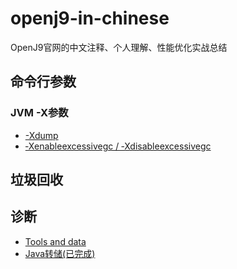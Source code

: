 # openj9-in-chinese
OpenJ9官网的中文注释、个人理解、性能优化实战总结

## 命令行参数

### JVM -X参数
* [-Xdump](https://github.com/wenger66/openj9-in-chinese/blob/master/命令行参数/JVM-X参数/-Xdump.md)
* [‑Xenableexcessivegc / ‑Xdisableexcessivegc](https://www.ibm.com/support/knowledgecenter/zh/SSYKE2_8.0.0/openj9/xenableexcessivegc/index.html)

## 垃圾回收


## 诊断

* [Tools and data](https://www.eclipse.org/openj9/docs/diag_overview/)
* [Java转储(已完成)](https://github.com/wenger66/openj9-in-chinese/blob/master/诊断/Java_dump.md)
